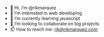 - 👋 Hi, I’m @rikmarquez
- 👀 I’m interested in web developing
- 🌱 I’m currently learning javascript
- 💞️ I’m looking to collaborate on big projects
- 📫 How to reach me: rik@rikmarquez.com

<!---
rikmarquez/rikmarquez is a ✨ special ✨ repository because its `README.md` (this file) appears on your GitHub profile.
You can click the Preview link to take a look at your changes.
--->
